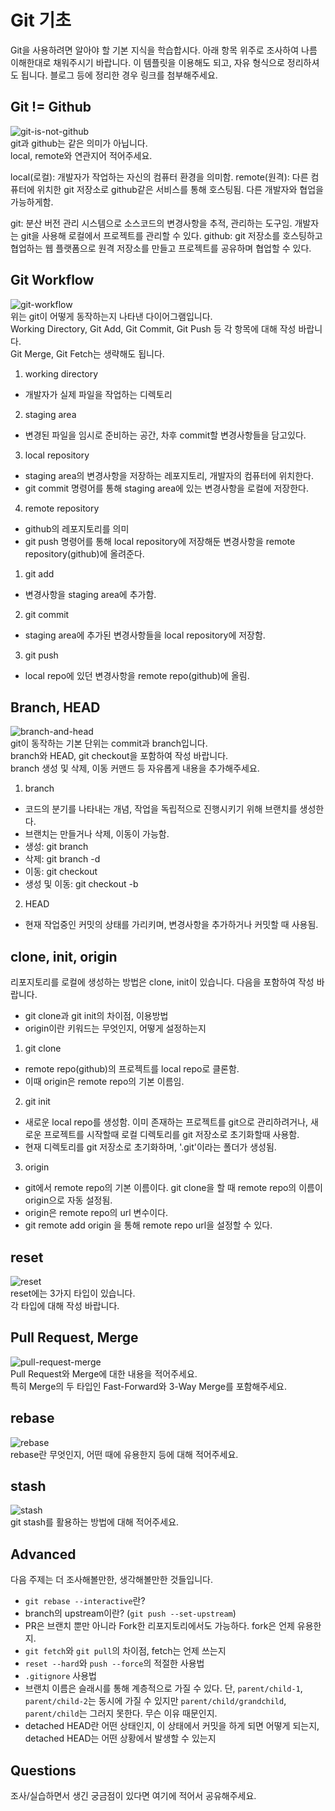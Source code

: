 # Git 기초

Git을 사용하려면 알아야 할 기본 지식을 학습합시다. 아래 항목 위주로 조사하여 나름 이해한대로 채워주시기 바랍니다. 이 템플릿을 이용해도 되고, 자유 형식으로 정리하셔도 됩니다. 블로그 등에 정리한 경우 링크를 첨부해주세요.

## Git != Github

![git-is-not-github](https://user-images.githubusercontent.com/51331195/160232512-3d6686ca-4ae3-4f11-a8d7-c893c0a7526a.png)  
git과 github는 같은 의미가 아닙니다.  
local, remote와 연관지어 적어주세요.

local(로컬): 개발자가 작업하는 자신의 컴퓨터 환경을 의미함.
remote(원격): 다른 컴퓨터에 위치한 git 저장소로 github같은 서비스를 통해 호스팅됨. 다른 개발자와 협업을 가능하게함.

git: 분산 버전 관리 시스템으로 소스코드의 변경사항을 추적, 관리하는 도구임. 개발자는 git을 사용해 로컬에서 프로젝트를 관리할 수 있다.
github: git 저장소를 호스팅하고 협업하는 웹 플랫폼으로 원격 저장소를 만들고 프로젝트를 공유하며 협업할 수 있다.

## Git Workflow

![git-workflow](https://cdn-media-1.freecodecamp.org/images/1*iL2J8k4ygQlg3xriKGimbQ.png)  
위는 git이 어떻게 동작하는지 나타낸 다이어그램입니다.  
Working Directory, Git Add, Git Commit, Git Push 등 각 항목에 대해 작성 바랍니다.  
Git Merge, Git Fetch는 생략해도 됩니다.

1. working directory

- 개발자가 실제 파일을 작업하는 디렉토리

2. staging area

- 변경된 파일을 임시로 준비하는 공간, 차후 commit할 변경사항들을 담고있다.

3. local repository

- staging area의 변경사항을 저장하는 레포지토리, 개발자의 컴퓨터에 위치한다.
- git commit 명령어를 통해 staging area에 있는 변경사항을 로컬에 저장한다.

4. remote repository

- github의 레포지토리를 의미
- git push 명령어를 통해 local repository에 저장해둔 변경사항을 remote repository(github)에 올려준다.

1. git add

- 변경사항을 staging area에 추가함.

2. git commit

- staging area에 추가된 변경사항들을 local repository에 저장함.

3. git push

- local repo에 있던 변경사항을 remote repo(github)에 올림.

## Branch, HEAD

![branch-and-head](https://ihatetomatoes.net/wp-content/uploads/2020/04/07-head-pointer.png)  
git이 동작하는 기본 단위는 commit과 branch입니다.  
branch와 HEAD, git checkout을 포함하여 작성 바랍니다.  
branch 생성 및 삭제, 이동 커맨드 등 자유롭게 내용을 추가해주세요.

1. branch

- 코드의 분기를 나타내는 개념, 작업을 독립적으로 진행시키기 위해 브랜치를 생성한다.
- 브랜치는 만들거나 삭제, 이동이 가능함.
- 생성: git branch <branch name>
- 삭제: git branch -d <branch name>
- 이동: git checkout <branch name>
- 생성 및 이동: git checkout -b <branch name>

2. HEAD

- 현재 작업중인 커밋의 상태를 가리키며, 변경사항을 추가하거나 커밋할 때 사용됨.

## clone, init, origin

리포지토리를 로컬에 생성하는 방법은 clone, init이 있습니다. 다음을 포함하여 작성 바랍니다.

- git clone과 git init의 차이점, 이용방법
- origin이란 키워드는 무엇인지, 어떻게 설정하는지

1. git clone

- remote repo(github)의 프로젝트를 local repo로 클론함.
- 이때 origin은 remote repo의 기본 이름임.

2. git init

- 새로운 local repo를 생성함. 이미 존재하는 프로젝트를 git으로 관리하려거나, 새로운 프로젝트를 시작할때 로컬 디렉토리를 git 저장소로 초기화할때 사용함.
- 현재 디렉토리를 git 저장소로 초기화하며, '.git'이라는 폴더가 생성됨.

3. origin

- git에서 remote repo의 기본 이름이다. git clone을 할 때 remote repo의 이름이 origin으로 자동 설정됨.
- origin은 remote repo의 url 변수이다.
- git remote add origin <repoitory url> 을 통해 remote repo url을 설정할 수 있다.

## reset

![reset](https://user-images.githubusercontent.com/51331195/160235594-8836570b-e8bf-484a-bb92-b2bd6d873066.png)  
reset에는 3가지 타입이 있습니다.  
각 타입에 대해 작성 바랍니다.

## Pull Request, Merge

![pull-request-merge](https://atlassianblog.wpengine.com/wp-content/uploads/bitbucket411-blog-1200x-branches2.png)  
Pull Request와 Merge에 대한 내용을 적어주세요.  
특히 Merge의 두 타입인 Fast-Forward와 3-Way Merge를 포함해주세요.

## rebase

![rebase](https://user-images.githubusercontent.com/51331195/160234052-7fe70f85-5906-4474-b809-782adae92b3c.png)  
rebase란 무엇인지, 어떤 때에 유용한지 등에 대해 적어주세요.

## stash

![stash](https://d8it4huxumps7.cloudfront.net/bites/wp-content/banners/2023/4/642a663eaff96_git_stash.png)  
git stash를 활용하는 방법에 대해 적어주세요.

## Advanced

다음 주제는 더 조사해볼만한, 생각해볼만한 것들입니다.

- `git rebase --interactive`란?
- branch의 upstream이란? (`git push --set-upstream`)
- PR은 브랜치 뿐만 아니라 Fork한 리포지토리에서도 가능하다. fork은 언제 유용한지.
- `git fetch`와 `git pull`의 차이점, fetch는 언제 쓰는지
- `reset --hard`와 `push --force`의 적절한 사용법
- `.gitignore` 사용법
- 브랜치 이름은 슬래시를 통해 계층적으로 가질 수 있다. 단, `parent/child-1`, `parent/child-2`는 동시에 가질 수 있지만 `parent/child/grandchild`, `parent/child`는 그러지 못한다. 무슨 이유 때문인지.
- detached HEAD란 어떤 상태인지, 이 상태에서 커밋을 하게 되면 어떻게 되는지, detached HEAD는 어떤 상황에서 발생할 수 있는지

## Questions

조사/실습하면서 생긴 궁금점이 있다면 여기에 적어서 공유해주세요.
